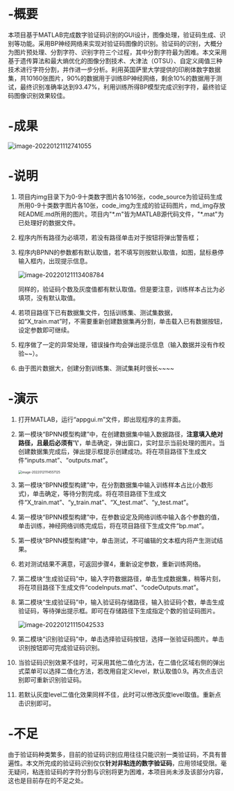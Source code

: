 # -概要
​	本项目基于MATLAB完成数字验证码识别的GUI设计，图像处理，验证码生成、识别等功能。采用BP神经网络来实现对验证码图像的识别。验证码的识别，大概分为图片预处理、分割字符、识别字符三个过程，其中分割字符最为困难。本文采用基于遗传算法和最大熵优化的图像分割技术、大津法（OTSU）、自定义阈值三种技术进行字符分割，并作进一步分析。利用英国萨里大学提供的印刷体数字数据集，共10160张图片，90%的数据用于训练BP神经网络，剩余10%的数据用于测试，最终识别准确率达到93.47%，利用训练所得BP模型完成识别字符，最终验证码图像识别效果较佳。



# -成果

![image-20220121112741055](D:\课程\Digital-verification-code-recognition\md_img\image-20220121112741055.png)



# -说明

1. 项目内img目录下为0-9十类数字图片各1016张，code_source为验证码生成所用0-9十类数字图片各10张，code_img为生成的验证码图片，md_img存放README.md所用的图片。项目内"\*.m"皆为MATLAB源代码文件，"\*.mat"为已处理好的数据文件。

2. 程序内所有路径为必填项，若没有路径单击对于按钮将弹出警告框；

3. 程序内BPNN的参数都有默认取值，若不填写则按默认取值，如图，鼠标悬停输入框内，出现提示信息。

   ![image-20220121113408784](D:\课程\Digital-verification-code-recognition\md_img\image-20220121113408784.png)

   同样的，验证码个数及灰度值都有默认取值。但是要注意，训练样本占比为必填项，没有默认取值。

4. 若项目路径下已有数据集文件，包括训练集、测试集数据，如“X_train.mat”时，不需要重新创建数据集再分割，单击载入已有数据按钮，设定参数即可继续。

5. 程序做了一定的异常处理，错误操作均会弹出提示信息（输入数据并没有作校验~~）。

6. 由于图片数据大，创建分割训练集、测试集耗时很长~~~~



# -演示

1. 打开MATLAB，运行“appgui.m”文件，即出现程序的主界面。

2. 第一模块“BPNN模型构建”中，在创建数据集中输入数据路径，**注意填入绝对路径，且最后必须有'\\'**，单击确定，弹出窗口，实时显示当前处理的图片。当创建数据集完成后，弹出提示框提示创建成功。将在项目路径下生成文件“inputs.mat”、“outputs.mat”。

   <img src="D:\课程\Digital-verification-code-recognition\md_img\image-20220121114557125.png" alt="image-20220121114557125" style="zoom: 50%;" />

3. 第一模块“BPNN模型构建”中，在分割数据集中输入训练样本占比(小数形式)，单击确定，等待分割完成。将在项目路径下生成文件“X_train.mat”、“y_train.mat”、“X_test.mat”、“y_test.mat”。

4. 第一模块“BPNN模型构建”中，在参数设定及网络训练中输入各个参数的值，单击训练，神经网络训练完成后，将在项目路径下生成文件“bp.mat”。

5. 第一模块“BPNN模型构建”中，单击测试，不可编辑的文本框内将产生测试结果。

6. 若对测试结果不满意，可返回步骤4，重新设定参数，重新训练网络。

7. 第二模块“生成验证码”中，输入字符数据路径，单击生成数据集，稍等片刻，将在项目路径下生成文件“codeInputs.mat”、“codeOutputs.mat”。

8. 第二模块“生成验证码”中，输入验证码存储路径，输入验证码个数，单击生成验证码，等待弹出提示框。即可在存储路径下生成指定个数的验证码图片。

   ![image-20220121115042533](D:\课程\Digital-verification-code-recognition\md_img\image-20220121115042533.png)

9. 第二模块“识别验证码”中，单击选择验证码按钮，选择一张验证码图片。单击识别按钮即可完成验证码识别。

10. 当验证码识别效果不佳时，可采用其他二值化方法，在二值化区域右侧的弹出式菜单可以选择二值化方法，若改用自定义level，默认取值0.9。再次点击识别即可重新识别验证码。

11. 若默认灰度level二值化效果同样不佳，此时可以修改灰度level取值。重新点击识别即可。



# -不足

​	由于验证码种类繁多，目前的验证码识别应用往往只能识别一类验证码，不具有普遍性。本文所完成的验证码识别仅仅**针对非粘连的数字验证码**，应用领域受限。毫无疑问，粘连验证码的字符分割与识别将更为困难，本项目尚未涉及该部分内容，这也是目前存在的不足之处。